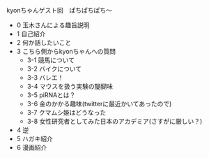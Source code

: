 kyonちゃんゲスト回　ぱちぱちぱち〜
- 0 玉木さんによる趣旨説明
- 1 自己紹介
- 2 何か話したいこと
- 3 こちら側からkyonちゃんへの質問
  - 3-1 競馬について
  - 3-2 バイクについて
  - 3-3 バレエ！
  - 3-4 マウスを扱う実験の醍醐味
  - 3-5 piRNAとは？
  - 3-6 金のかかる趣味(twitterに最近かいてあったので)
  - 3-7 クマムシ姫はどうなった
  - 3-8 女性研究者としてみた日本のアカデミア(さすがに厳しい？)
- 4 逆
- 5 ハガキ紹介
- 6 漫画紹介
